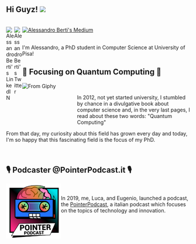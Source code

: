 ## Hi Guyz! <img src="https://media.giphy.com/media/hvRJCLFzcasrR4ia7z/giphy.gif" width="25px">

<br/>




<a href="https://www.linkedin.com/in/aleberti/">
  <img align="left" alt="Alessandro Berti's LinkedIN" width="22px" src="https://raw.githubusercontent.com/peterthehan/peterthehan/master/assets/linkedin.svg" />
</a>

<a href="https://medium.com/@Brotherhood94">
  <img alt="Alessandro Berti's Medium" src="https://img.shields.io/badge/medium-%2312100E.svg?&style=for-the-badge&logo=medium&logoColor=white" height=25>
</a>

<a href="https://twitter.com/Attibro">
  <img align="left" alt="Alessandro Berti's Twitter" width="22px" src="https://raw.githubusercontent.com/peterthehan/peterthehan/master/assets/twitter.svg" />
</a>

<br/>
<br/>


 I'm Alessandro, a PhD student in Computer Science at University of Pisa! <br/>

## 🔬 Focusing on Quantum Computing 🔬  
<img align="left" alt="From Giphy" src="https://github.com/Brotherhood94/Brotherhood94/blob/main/super.gif" width="150" height="130" />
<br/>

In 2012, not yet started university, I stumbled by chance in a divulgative book about computer science and, in the very last pages, I read about these two words:
"Quantum Computing" <br/>

From that day, my curiosity about this field has grown every day and today, I'm so happy that this fascinating field is the focus of my PhD.


<br/>

## 🎙️ Podcaster @PointerPodcast.it 🎙️
<img align="left" alt="PointerPodcast" src="https://github.com/Brotherhood94/Brotherhood94/blob/main/pointerpodcast.png" width="150" height="150" />
<br/>

In 2019, me, Luca, and Eugenio, launched a podcast, the [PointerPodcast](https://open.spotify.com/show/3XmDzcZv4rCIx1VpWrbrkh), a italian podcast which focuses on the topics of technology and innovation.



<!--
**Brotherhood94/Brotherhood94** is a ✨ _special_ ✨ repository because its `README.md` (this file) appears on your GitHub profile.



![](https://visitor-badge.glitch.me/badge?page_id=Brotherhood94.Brotherhood94)

Here are some ideas to get you started:

- 🔭 I’m currently working on ...
- 🌱 I’m currently learning ...
- 👯 I’m looking to collaborate on ...
- 🤔 I’m looking for help with ...
- 💬 Ask me about ...
- 📫 How to reach me: ...
- 😄 Pronouns: ...
- ⚡ Fun fact: ...
-->
